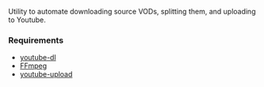 Utility to automate downloading source VODs, splitting them, and uploading to Youtube.

### Requirements
- [youtube-dl](https://github.com/ytdl-org/youtube-dl)
- [FFmpeg](https://www.ffmpeg.org)
- [youtube-upload](https://github.com/tokland/youtube-upload)


